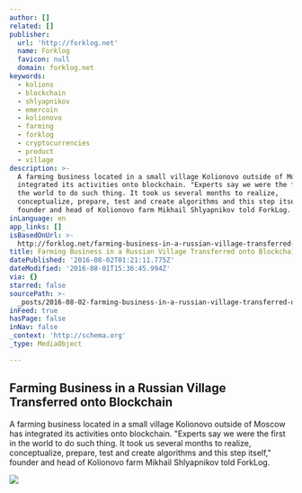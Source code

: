 ```yaml
---
author: []
related: []
publisher:
  url: 'http://forklog.net'
  name: Forklog
  favicon: null
  domain: forklog.net
keywords:
  - kolions
  - blockchain
  - shlyapnikov
  - emercoin
  - kolionovo
  - farming
  - forklog
  - cryptocurrencies
  - product
  - village
description: >-
  A farming business located in a small village Kolionovo outside of Moscow has
  integrated its activities onto blockchain. "Experts say we were the first in
  the world to do such thing. It took us several months to realize,
  conceptualize, prepare, test and create algorithms and this step itself,"
  founder and head of Kolionovo farm Mikhail Shlyapnikov told ForkLog.
inLanguage: en
app_links: []
isBasedOnUrl: >-
  http://forklog.net/farming-business-in-a-russian-village-transferred-onto-blockchain/
title: Farming Business in a Russian Village Transferred onto Blockchain
datePublished: '2016-08-02T01:21:11.775Z'
dateModified: '2016-08-01T15:36:45.994Z'
via: {}
starred: false
sourcePath: >-
  _posts/2016-08-02-farming-business-in-a-russian-village-transferred-onto-block.md
inFeed: true
hasPage: false
inNav: false
_context: 'http://schema.org'
_type: MediaObject

---
```

<article style=""><h1>Farming Business in a Russian Village Transferred onto Blockchain</h1><p>A farming business located in a small village Kolionovo outside of Moscow has integrated its activities onto blockchain. "Experts say we were the first in the world to do such thing. It took us several months to realize, conceptualize, prepare, test and create algorithms and this step itself," founder and head of Kolionovo farm Mikhail Shlyapnikov told ForkLog.</p><img src="http://forklog.com/wp-content/uploads/10572050_323374104493540_4942255478189149474_o.jpg" /></article>